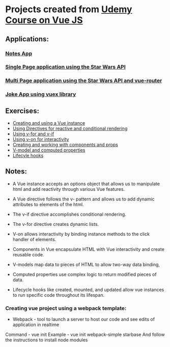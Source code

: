 # Projects created from [Udemy Course on Vue JS](https://www.udemy.com/vue-web-apps/learn/v4/overview)

## Applications:

### [Notes App](applications/notemaster/index.html)
### [Single Page application using the Star Wars API](deploy/starbase/index.html)
### [Multi Page application using the Star Wars API and vue-router](deploy/starbase-router/index.html)
### [Joke App using vuex library](deploy/jokemaster/index.html)

## Exercises:

* [Creating and using a Vue instance](instance/index.html) 
* [Using Directives for reactive and conditional rendering](directives/index.html)
* [Using v-for and v-if](lists/index.html)
* [Using v-on for interactivity](buttons/index.html)
* [Creating and working with components and props](components/index.html)
* [V-model and computed properties](computed/index.html)
* [Lifecyle hooks](hooks/index.html)

## Notes:

* A Vue instance accepts an options object that allows us to manipulate html and add reactivity through various Vue features.

* A Vue directive follows the v- pattern and allows us to add dynamic attributes to elements of the html.

* The v-if directive accomplishes conditional rendering.

* The v-for directive creates dynamic lists.

* V-on allows interactivity by binding instance methods to the click handler of elements.

* Components in Vue encapsulate HTML with Vue interactivity and create reusable code.

* V-models map data to pieces of HTML to allow two-way data binding,

* Computed properties use complex logic to return modified pieces of data.

* Lifecycle hooks like created, mounted, and updated allow vue instances to run specific code throughout its lifespan.

### Creating vue project using a webpack template:

* Webpack - tool to launch a server to host our code and see edits of application in realtime

Command - vue init <webpack-template-name> <project-name>
Example - vue init webpack-simple starbase
And follow the instructions to install node modules

